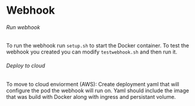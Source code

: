 # Webhook

###### Run webhook
To run the webhook run `setup.sh` to start the Docker container.
To test the webhook you created you can modify `testwebhook.sh` and then run it.
###### Deploy to cloud
To move to cloud enviorment (AWS):
Create deployment yaml that will configure the pod the webhook will run on. 
Yaml should include the image that was build with Docker along with ingress and persistant volume. 
